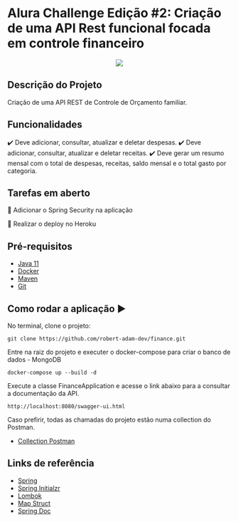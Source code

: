 # Alura Challenge Edição #2: Criação de uma API Rest funcional focada em controle financeiro</h2>

<p align="center">
   <img src="http://img.shields.io/static/v1?label=STATUS&message=EM%20DESENVOLVIMENTO&color=RED&style=for-the-badge"/>
</p>

## Descrição do Projeto

Criação de uma API REST de Controle de Orçamento familiar. 

## Funcionalidades

:heavy_check_mark: Deve adicionar, consultar, atualizar e deletar despesas.
:heavy_check_mark: Deve adicionar, consultar, atualizar e deletar receitas.
:heavy_check_mark: Deve gerar um resumo mensal com o total de despesas, receitas, saldo mensal e o total gasto por categoria.

## Tarefas em aberto

:memo: Adicionar o Spring Security na aplicação

:memo: Realizar o deploy no Heroku


## Pré-requisitos

* [Java 11](https://www.oracle.com/br/java/technologies/javase/jdk11-archive-downloads.html)
* [Docker](https://www.docker.com/)
* [Maven](https://maven.apache.org/)
* [Git](https://git-scm.com/)


## Como rodar a aplicação :arrow_forward:

No terminal, clone o projeto:

```
git clone https://github.com/robert-adam-dev/finance.git
```

Entre na raiz do projeto e executer o docker-compose para criar o banco de dados - MongoDB

```
docker-compose up --build -d
```

Execute a classe FinanceApplication e acesse o link abaixo para a consultar a documentação da API.

```
http://localhost:8080/swagger-ui.html
```
Caso prefirir, todas as chamadas do projeto estão numa collection do Postman.

* [Collection Postman](https://github.com/robert-adam-dev/finance/tree/main/Postman)


## Links de referência

* [Spring](https://spring.io/)
* [Spring Initialzr](https://start.spring.io/)
* [Lombok](https://projectlombok.org/)
* [Map Struct](https://mapstruct.org/)
* [Spring Doc](https://springdoc.org/)




